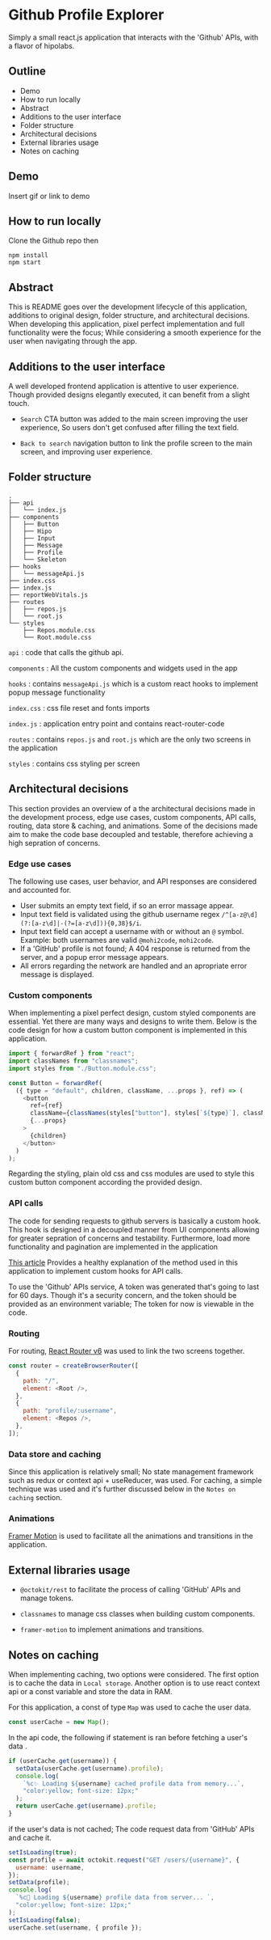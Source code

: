 # Github Profile Explorer

Simply a small react.js application that interacts with the 'Github' APIs, with a flavor of hipolabs.

## Outline

- Demo
- How to run locally
- Abstract
- Additions to the user interface
- Folder structure
- Architectural decisions
- External libraries usage
- Notes on caching

## Demo

Insert gif or link to demo

## How to run locally

Clone the Github repo then

```
npm install
npm start
```

## Abstract

This is README goes over the development lifecycle of this application, additions to original design, folder structure, and architectural decisions. When developing this application, pixel perfect implementation and full functionality were the focus; While considering a smooth experience for the user when navigating through the app.

## Additions to the user interface

A well developed frontend application is attentive to user experience. Though provided designs elegantly executed, it can benefit from a slight touch.

- `Search` CTA button was added to the main screen improving the user experience, So users don't get confused after filling the text field.

- `Back to search` navigation button to link the profile screen to the main screen, and improving user experience.

## Folder structure

```markdwon
.
├── api
│   └── index.js
├── components
│   ├── Button
│   ├── Hipo
│   ├── Input
│   ├── Message
│   ├── Profile
│   └── Skeleton
├── hooks
│   └── messageApi.js
├── index.css
├── index.js
├── reportWebVitals.js
├── routes
│   ├── repos.js
│   └── root.js
└── styles
    ├── Repos.module.css
    └── Root.module.css
```

`api`
: code that calls the github api.

`components`
: All the custom components and widgets used in the app

`hooks`
: contains `messageApi.js` which is a custom react hooks to implement popup message functionality

`index.css`
: css file reset and fonts imports

`index.js`
: application entry point and contains react-router-code

`routes`
: contains `repos.js` and `root.js` which are the only two screens in the application

`styles`
: contains css styling per screen

## Architectural decisions

This section provides an overview of a the architectural decisions made in the development process, edge use cases, custom components, API calls, routing, data store & caching, and animations. Some of the decisions made aim to make the code base decoupled and testable, therefore achieving a high sepration of concerns.

### Edge use cases

The following use cases, user behavior, and API responses are considered and accounted for.

- User submits an empty text field, if so an error massage appear.
- Input text field is validated using the github username regex `/^[a-z@\d](?:[a-z\d]|-(?=[a-z\d])){0,38}$/i`.
- Input text field can accept a username with or without an `@` symbol. Example: both usernames are valid `@mohi2code`, `mohi2code`.
- If a 'GitHub' profile is not found; A 404 response is returned from the server, and a popup error message appears.
- All errors regarding the network are handled and an apropriate error message is displayed.

### Custom components

When implementing a pixel perfect design, custom styled components are essential. Yet there are many ways and designs to write them. Below is the code design for how a custom button component is implemented in this application.

```javascript
import { forwardRef } from "react";
import classNames from "classnames";
import styles from "./Button.module.css";

const Button = forwardRef(
  ({ type = "default", children, className, ...props }, ref) => (
    <button
      ref={ref}
      className={classNames(styles["button"], styles[`${type}`], className)}
      {...props}
    >
      {children}
    </button>
  )
);
```

Regarding the styling, plain old css and css modules are used to style this custom button component according the provided design.

### API calls

The code for sending requests to github servers is basically a custom hook. This hook is designed in a decoupled manner from UI components allowing for greater sepration of concerns and testability. Furthermore, load more functionality and pagination are implemented in the application

[This article](https://betterprogramming.pub/react-reusable-api-calls-with-custom-hooks-typescript-obviously-a62fda7df1b6) Provides a healthy explanation of the method used in this application to implement custom hooks for API calls.

To use the 'Github' APIs service, A token was generated that's going to last for 60 days. Though it's a security concern, and the token should be provided as an environment variable; The token for now is viewable in the code.

### Routing

For routing, [React Router v6](https://reactrouter.com/en/main) was used to link the two screens together.

```javascript
const router = createBrowserRouter([
  {
    path: "/",
    element: <Root />,
  },
  {
    path: "profile/:username",
    element: <Repos />,
  },
]);
```

### Data store and caching

Since this application is relatively small; No state management framework such as redux or context api + useReducer, was used. For caching, a simple technique was used and it's further discussed below in the `Notes on caching` section.

### Animations

[Framer Motion](https://www.framer.com/motion/animation/) is used to facilitate all the animations and transitions in the application.

## External libraries usage

- `@octokit/rest` to facilitate the process of calling 'GitHub' APIs and manage tokens.

- `classnames` to manage css classes when building custom components.

- `framer-motion` to implement animations and transitions.

## Notes on caching

When implementing caching, two options were considered. The first option is to cache the data in `Local storage`. Another option is to use react context api or a const variable and store the data in RAM.

For this application, a const of type `Map` was used to cache the user data.

```javascript
const userCache = new Map();
```

In the api code, the following if statement is ran before fetching a user's data .

```javascript
if (userCache.get(username)) {
  setData(userCache.get(username).profile);
  console.log(
    `%c✨ Loading ${username} cached profile data from memory...`,
    "color:yellow; font-size: 12px;"
  );
  return userCache.get(username).profile;
}
```

if the user's data is not cached; The code request data from 'GitHub' APIs and cache it.

```javascript
setIsLoading(true);
const profile = await octokit.request("GET /users/{username}", {
  username: username,
});
setData(profile);
console.log(
  `%c🚀 Loading ${username} profile data from server... `,
  "color:yellow; font-size: 12px;"
);
setIsLoading(false);
userCache.set(username, { profile });
```
